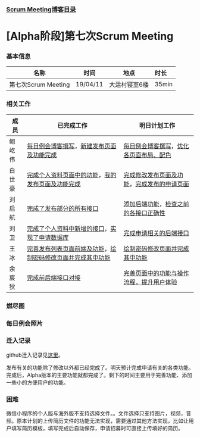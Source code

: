 ### [Scrum Meeting博客目录](<https://www.cnblogs.com/Water-T/p/10675740.html> )

# [Alpha阶段]第七次Scrum Meeting

### 基本信息

| 名称                | 时间     | 地点          | 时长  |
| ------------------- | -------- | ------------- | :---- |
| 第七次Scrum Meeting | 19/04/11 | 大运村寝室6楼 | 35min |

### 相关工作

| 成员   | 已完成工作                                                   | 明日计划工作                                                 |
| ------ | ------------------------------------------------------------ | ------------------------------------------------------------ |
| 鲍屹伟 | [每日例会博客撰写](<https://github.com/kirito12138/GroupWork/issues/6>)，[新建发布页面及功能完成](<https://github.com/kirito12138/GroupWork/issues/11>) | [每日例会博客撰写](<https://github.com/kirito12138/GroupWork/issues/6>)，[优化各页面布局、配色](<https://github.com/kirito12138/GroupWork/issues/15>) |
| 白世豪 | [完成个人资料页面中的功能](<https://github.com/kirito12138/GroupWork/issues/51>)，[我的发布页面及功能完成](<https://github.com/kirito12138/GroupWork/issues/51>) | [完成修改发布页面及功能](<https://github.com/kirito12138/GroupWork/issues/72>)，[完成发布的申请页面](<https://github.com/kirito12138/GroupWork/issues/17>) |
| 刘启航 | [完成了发布部分的所有接口](<https://github.com/kirito12138/GroupWork/issues/24>) | [添加后端功能](<https://github.com/kirito12138/GroupWork/issues/55>)，[检查之前的各接口正确性](<https://github.com/kirito12138/GroupWork/issues/29>) |
| 刘卫   | [完成了个人资料中新增的接口](<https://github.com/kirito12138/GroupWork/issues/20>)，[实现了申请数据库](<https://github.com/kirito12138/GroupWork/issues/23>) | [完成申请相关的后端接口](<https://github.com/kirito12138/GroupWork/issues/25>) |
| 王冰   | [完善发布列表页面前端及功能](<https://github.com/kirito12138/GroupWork/issues/10>)，[绘制密码修改页面并完成其中功能](<https://github.com/kirito12138/GroupWork/issues/71>) | [绘制密码修改页面并完成其中功能](<https://github.com/kirito12138/GroupWork/issues/71>) |
| 余宸狄 | [完成前后端接口对接](<https://github.com/kirito12138/GroupWork/issues/27>) | [完善页面中的功能与操作流程，提升用户体验](<https://github.com/kirito12138/GroupWork/issues/54>) |

### 燃尽图



### 每日例会照片



### 迁入记录

github迁入记录见[这里](<https://github.com/kirito12138/GroupWork>)。

发布有关的功能除了修改以外都已经完成了。明天预计完成申请有关的各类功能。完成后，Alpha版本的主要功能就都完成了。剩下的时间主要用于完善功能、添加一些小的方便用户的功能。

### 困难

微信小程序的个人版与海外版不支持选择文件。。文件选择只支持图片，视频，音频。原本计划的上传简历文件的功能无法实现，需要通过其他方法实现，比如让用户填写简历模板，填写完成后自动保存，申请招募时可直接上传填好的简历。